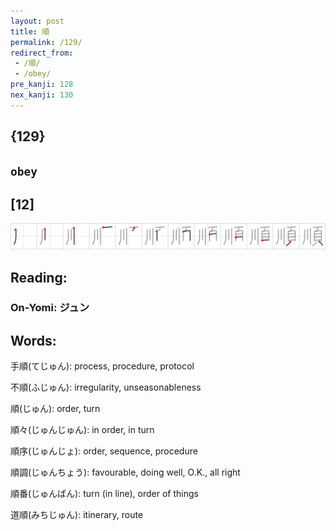 ```yaml
---
layout: post
title: 順
permalink: /129/
redirect_from:
 - /順/
 - /obey/
pre_kanji: 128
nex_kanji: 130
---
```


## {129}

## `obey`

## [12]

<div class="stroke"><img src="../images/E9A086.png" /></div>

## Reading:

### On-Yomi: ジュン

## Words:

手順(てじゅん): process, procedure, protocol

不順(ふじゅん): irregularity, unseasonableness

順(じゅん): order, turn

順々(じゅんじゅん): in order, in turn

順序(じゅんじょ): order, sequence, procedure

順調(じゅんちょう): favourable, doing well, O.K., all right

順番(じゅんばん): turn (in line), order of things

道順(みちじゅん): itinerary, route
